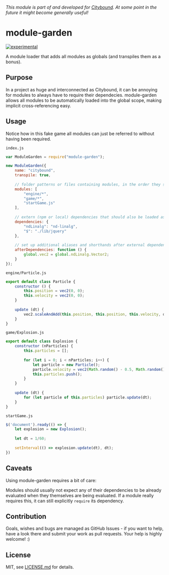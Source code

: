 *This module is part of and developed for [Citybound](http://cityboundsim.com).
At some point in the future it might become generally useful!*

# module-garden

[![experimental](http://badges.github.io/stability-badges/dist/experimental.svg)](http://github.com/badges/stability-badges)

A module loader that adds all modules as globals (and transpiles them as a bonus).

## Purpose

In a project as huge and interconnected as Citybound, it can be annoying for modules to always have to require their dependecies.
module-garden allows all modules to be automatically loaded into the global scope, making implicit cross-referencing easy.

## Usage

Notice how in this fake game all modules can just be referred to without having been required.

`index.js`
```javascript
var ModuleGarden = require("module-garden");

new ModuleGarden({
	name: "citybound",
	transpile: true,
	
	// folder patterns or files containing modules, in the order they should be loaded
	modules: [
		"engine/*",
		"game/*",
		"startGame.js"
	],
	
	// extern (npm or local) dependencies that should also be loaded as globals (key = alias)
	dependencies: {
		"ndLinalg": "nd-linalg",
		"$": "./lib/jquery"
	},
	
	// set up additional aliases and shorthands after external dependencies are loaded
	afterDependencies: function () {
		global.vec2 = global.ndLinalg.Vector2;
	}
});
```

`engine/Particle.js`
```javascript
export default class Particle {
    constructor () {
        this.position = vec2(0, 0);
        this.velocity = vec2(0, 0);
    }
    
    update (dt) {
        vec2.scaleAndAdd(this.position, this.position, this.velocity, dt); 
    }
}
```


`game/Explosion.js`
```javascript
export default class Explosion {
    constructor (nParticles) {
        this.particles = [];
        
        for (let i = 0; i < nParticles; i++) {
            let particle = new Particle();
            particle.velocity = vec2(Math.random() - 0.5, Math.random() - 0.5);
            this.particles.push();
        }
    }
    
    update (dt) {
        for (let particle of this.particles) particle.update(dt);
    }
}
```

`startGame.js`
```javascript
$('document').ready(() => {
    let explosion = new Explosion();
    
    let dt = 1/60;
    
    setInterval(() => explosion.update(dt), dt);
})
```

## Caveats

Using module-garden requires a bit of care:

Modules should usually not expect any of their dependencies to be already evaluated when they themselves are being evaluated.
If a module really requires this, it can still explicitly `require` its dependency.

## Contribution

Goals, wishes and bugs are managed as GitHub Issues - if you want to help, have a look there and submit your work as pull requests.
Your help is highly welcome! :)

## License

MIT, see [LICENSE.md](http://github.com/citybound/module-garden/blob/master/LICENSE.md) for details.
